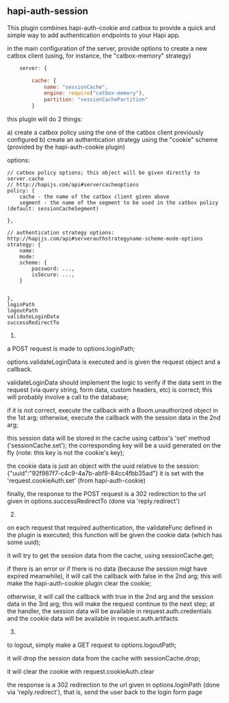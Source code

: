 ## hapi-auth-session

This plugin combines hapi-auth-cookie and catbox to provide a quick and simple way to add authentication endpoints to your Hapi app.




in the main configuration of the server, provide options to create a new catbox client (using, for instance, the "catbox-memory" strategy)

```js
    server: {

        cache: {
            name: "sessionCache",
            engine: require("catbox-memory"),
            partition: "sessionCachePartition"
        }
```

this plugin will do 2 things:

a) create a catbox policy using the one of the catbox client previously configured
b) create an authentication strategy using the "cookie" scheme (provided by the hapi-auth-cookie plugin)


options:

    // catbox policy options; this object will be given directly to server.cache
    // http://hapijs.com/api#servercacheoptions
    policy: {
        cache - the name of the catbox client given above
        segment - the name of the segment to be used in the catbox policy (default: sessionCacheSegment)

    },

    // authentication strategy options:
    http://hapijs.com/api#serverauthstrategyname-scheme-mode-options
    strategy: {
        name:
        mode: 
        scheme: {
            password: ...,
            isSecure: ...,    
        }

        
    },
    loginPath
    logoutPath
    validateLoginData
    successRedirectTo




1) 
a POST request is made to options.loginPath;

options.validateLoginData is executed and is given the request object and a callback.

validateLoginData should implement the logic to verify if the data sent in the request (via query string, form data, custom headers, etc) is correct; this will probably involve a call to the database;

if it is not correct, execute the callback with a Boom.unauthorized object in the 1st arg; otherwise, execute the callback with the session data in the 2nd arg; 

this session data will be stored in the cache using catbox's 'set' method ('sessionCache.set'); the corresponding key will be a uuid generated on the fly (note: this key is not the cookie's key);

the cookie data is just an object with the uuid relative to the session:
{"uuid":"92f987f7-c4c9-4a7b-abf8-84cc4fbb35ad"}
it is set with the 'request.cookieAuth.set' (from hapi-auth-cookie)

finally, the response to the POST request is a 302 redirection to the url given in options.successRedirectTo (done via 'reply.redirect')

2)
on each request that required authentication, the validateFunc defined in the plugin is executed;
this function will be given the cookie data (which has some uuid);

it will try to get the session data from the cache, using sessionCache.get;

if there is an error or if there is no data (because the session migt have expired meanwhile), it will call the callback with false in the 2nd arg; this will make the hapi-auth-cookie plugin clear the cookie;

otherwise, it will call the callback with true in the 2nd arg and the session data in the 3rd arg; this will make the request continue to the next step; at the handler, the session data will be available in request.auth.credentials and the cookie data will be available in request.auth.artifacts

3) 
to logout, simply make a GET request to options.logoutPath;

it will drop the session data from the cache with sessionCache.drop;

it will clear the cookie with request.cookieAuth.clear

the response is a 302 redirection to the url given in options.loginPath (done via 'reply.redirect'), that is, send the user back to the login form page
